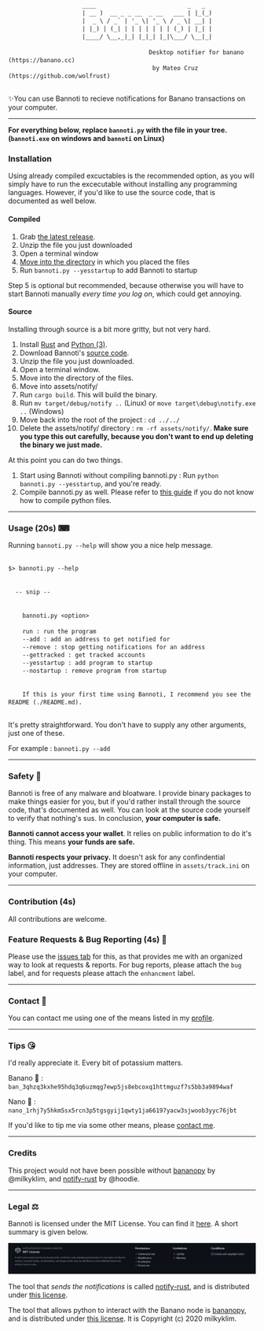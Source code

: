 ```

                     ____                          _   _
                     | __ )  __ _ _ __  _ __   ___ | |_(_)
                     |  _ \ / _` | '_ \| '_ \ / _ \| __| |
                     | |_) | (_| | | | | | | | (_) | |_| |
                     |____/ \__,_|_| |_|_| |_|\___/ \__|_|

                                        Desktop notifier for banano (https://banano.cc)
                                         by Mateo Cruz  (https://github.com/wolfrust)


```


✨You can use Bannoti to recieve notifications for Banano transactions on your computer.


---


**For everything below, replace `bannoti.py` with the file in your tree. (`bannoti.exe` on windows and `bannoti` on Linux)**


### Installation

Using already compiled excuctables is the recommended option, as you will simply have to run the excecutable without installing any programming languages.
However, if you'd like to use the source code, that is documented as well below.

#### Compiled


1. Grab [the latest release](https://github.com/wolfrust/bannoti/releases/latest).
2. Unzip the file you just downloaded
3. Open a terminal window
4. [Move into the directory](https://help.ubuntu.com/community/UsingTheTerminal) in which you placed the files
5. Run ```bannoti.py --yesstartup``` to add Bannoti to startup

Step 5 is optional but recommended, because otherwise you will have to start Bannoti manually *every time you log on*, which could get annoying.


#### Source

Installing through source is a bit more gritty, but not very hard.

1. Install [Rust](https://rust-lang.org) and [Python (3)](https://python.org).
2. Download Bannoti's [source code](https://github.com/wolfrust/bannoti/releases/latest).
3. Unzip the file you just downloaded.
4. Open a terminal window.
5. Move into the directory of the files.
6. Move into assets/notify/
7. Run `cargo build`. This will build the binary.
8. Run `mv target/debug/notify ..` (Linux) or `move target\debug\notify.exe ..` (Windows)
9. Move back into the root of the project : `cd ../../`
10. Delete the assets/notify/ directory : `rm -rf assets/notify/`. **Make sure you type this out carefully, because you don't want to end up deleting the binary we just made.**

At this point you can do two things.
1. Start using Bannoti without compiling bannoti.py : Run `python bannoti.py --yesstartup`, and you're ready.
2. Compile bannoti.py as well. Please refer to [this guide](https://datatofish.com/executable-pyinstaller/) if you do not know how to compile python files.

---

### Usage (20s) ⌨

Running ``` bannoti.py --help ``` will show you a nice help message.

```

$> bannoti.py --help


  -- snip --


    bannoti.py <option>

    run : run the program
    --add : add an address to get notified for
    --remove : stop getting notifications for an address
    --gettracked : get tracked accounts
    --yesstartup : add program to startup
    --nostartup : remove program from startup


    If this is your first time using Bannoti, I recommend you see the README (./README.md).


```

It's pretty straightforward. You don't have to supply any other arguments, just one of these.

For example : `bannoti.py --add`


---


### Safety 🐙

Bannoti is free of any malware and bloatware. I provide binary packages to make things easier for you, but if you'd rather install through the source code, that's documented as well. You can look at the source code yourself to verify that nothing's sus. In conclusion, **your computer is safe.**

**Bannoti cannot access your wallet**. It relies on public information to do it's thing. This means **your funds are safe.**

**Bannoti respects your privacy.** It doesn't ask for any confindential information, just addresses. They are stored offline in `assets/track.ini` on your computer.


---

### Contribution (4s)

All contributions are welcome.


### Feature Requests & Bug Reporting (4s) 🐞

Please use the [issues tab](https://github.com/wolfrust/bannoti/issues) for this, as that provides me with an organized way to look at requests & reports.
For bug reports, please attach the `bug` label, and for requests please attach the `enhancment` label.

---

### Contact 📱

You can contact me using one of the means listed in my [profile](https://github.com/wolfrust/wolfrust/README.md#reach-me).

---

### Tips 😘

I'd really appreciate it. Every bit of potassium matters.

Banano 🍌 : `ban_3qhzq3kxhe95hdq3q6uzmqg7ewp5js8ebcoxq1httmguzf7s5bb3a9894waf`

Nano 🍂 : `nano_1rhj7y5hkm5sx5rcn3p5tgsgyij1qwty1ja66197yacw3sjwoob3yyc76jbt`

If you'd like to tip me via some other means, please [contact me](https://github.com/wolfrust/wolfrust/#reach-me).

---

### Credits

This project would not have been possible without [bananopy](https://github.com/milkyklim/bananopy) by @milkyklim, and [notify-rust](https://github.com/hoodie/notify-rust) by @hoodie.

---

### Legal ⚖

Bannoti is licensed under the MIT License. You can find it [here](https://github.com/wolfrust/bannoti/blob/main/docs/LICENSE). A short summary is given below.

![Bannoti's License](mit-license-quick.png)



The tool that *sends the notifications* is called [notify-rust](https://github.com/hoodie/notify-rust), and is distributed under [this license](https://github.com/hoodie/notify-rust/blob/main/LICENSE-Apache).

The tool that allows python to interact with the Banano node is [bananopy](https://github.com/milkyklim/bananopy), and is distributed under [this license](https://github.com/milkyklim/bananopy/blob/master/LICENSE). It is Copyright (c) 2020 milkyklim.
